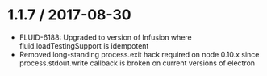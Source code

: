 1.1.7 / 2017-08-30
==================

* FLUID-6188: Upgraded to version of Infusion where fluid.loadTestingSupport is idempotent
* Removed long-standing process.exit hack required on node 0.10.x since process.stdout.write callback is broken on current versions of electron
